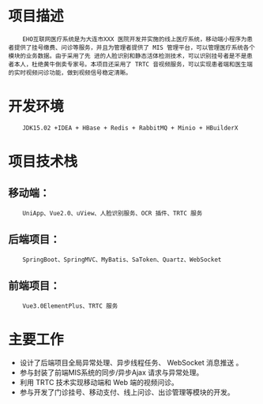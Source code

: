 # 项目描述
        EHO互联网医疗系统是为大连市XXX 医院开发并实施的线上医疗系统，移动端小程序为患者提供了挂号缴费、问诊等服务，并且为管理者提供了 MIS 管理平台，可以管理医疗系统各个模块的业务数据。由于采用了先 进的人脸识别和静态活体检测技术，可以识别挂号者是不是患者本人，杜绝黄牛倒卖专家号。本项目还采用了 TRTC 音视频服务，可以实现患者端和医生端的实时视频问诊功能，做到视频信号稳定清晰。

# 开发环境
        JDK15.02 +IDEA + HBase + Redis + RabbitMQ + Minio + HBuilderX

# 项目技术栈
## 移动端：
        UniApp、Vue2.0、uView、人脸识别服务、OCR 插件、TRTC 服务



## 后端项目：
        SpringBoot、SpringMVC、MyBatis、SaToken、Quartz、WebSocket



## 前端项目：
        Vue3.0ElementPlus、TRTC 服务

# 主要工作
+   设计了后端项目全局异常处理、异步线程任务、 WebSocket 消息推送 。
+   参与封装了前端MIS系统的同步/异步Ajax 请求与异常处理。
+    利用 TRTC 技术实现移动端和 Web 端的视频问诊。
+    参与开发了门诊挂号、移动支付、线上问诊、出诊管理等模块的开发。






